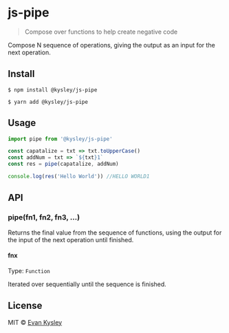 # js-pipe

> Compose over functions to help create negative code

Compose N sequence of operations, giving the output as an input for the next operation.


## Install

```
$ npm install @kysley/js-pipe
```
```
$ yarn add @kysley/js-pipe
```


## Usage

```js
import pipe from '@kysley/js-pipe'

const capatalize = txt => txt.toUpperCase()
const addNum = txt => `${txt}1`
const res = pipe(capatalize, addNum)

console.log(res('Hello World')) //HELLO WORLD1
```


## API

### pipe(fn1, fn2, fn3, ...)

Returns the final value from the sequence of functions, using the output for the input of the next operation until finished.

#### fnx

Type: `Function`

Iterated over sequentially until the sequence is finished.

## License

MIT © [Evan Kysley](https://kysley.com)
